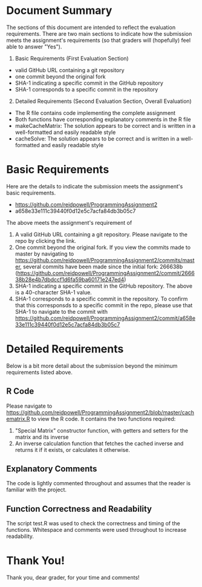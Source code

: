 # Document Summary
The sections of this document are intended to reflect the evaluation requirements.  There are two main sections to indicate how the submission meets the assignment's requirements (so that graders will (hopefully) feel able to answer "Yes").

1. Basic Requirements (First Evaluation Section)
  * valid GitHub URL containing a git repository
  * one commit beyond the original fork
  * SHA-1 indicating a specific commit in the GitHub repository
  * SHA-1 corresponds to a specific commit in the repository
2. Detailed Requirements (Second Evaluation Section, Overall Evaluation)
  * The R file contains code implementing the complete assignment
  * Both functions have corresponding explanatory comments in the R file
  * makeCacheMatrix: The solution appears to be correct and is written in a well-formatted and easily readable style
  * cacheSolve: The solution appears to be correct and is written in a well-formatted and easily readable style

# Basic Requirements
Here are the details to indicate the submission meets the assignment's basic requirements.

* https://github.com/reidpowell/ProgrammingAssignment2
* a658e33e111c39440f0d12e5c7acfa84db3b05c7

The above meets the assignment's requirement of

1. A valid GitHub URL containing a git repository. Please navigate to the repo by clicking the link.
2. One commit beyond the original fork. If you view the commits made to master by navigating to https://github.com/reidpowell/ProgrammingAssignment2/commits/master, several commits have been made since the initial fork: 266638b (https://github.com/reidpowell/ProgrammingAssignment2/commit/266638b28e4b7dbdccf1d6fa59ba60171e247ed4)
3. SHA-1 indicating a specific commit in the GitHub repository. The above is a 40-character SHA-1 value.
4. SHA-1 corresponds to a specific commit in the repository. To confirm that this corresponsds to a specific commit in the repo, please use that SHA-1 to navigate to the commit with https://github.com/reidpowell/ProgrammingAssignment2/commit/a658e33e111c39440f0d12e5c7acfa84db3b05c7

# Detailed Requirements
Below is a bit more detail about the submission beyond the minimum requirements listed above.

## R Code
Please navigate to https://github.com/reidpowell/ProgrammingAssignment2/blob/master/cachematrix.R to view the R code. It contains the two functions required:

1. "Special Matrix" constructor function, with getters and setters for the matrix and its inverse
2. An inverse calculation function that fetches the cached inverse and returns it if it exists, or calculates it otherwise.

## Explanatory Comments
The code is lightly commented throughout and assumes that the reader is familiar with the project.

## Function Correctness and Readability
The script test.R was used to check the correctness and timing of the functions. Whitespace and comments were used throughout to increase readability.

# Thank You!
Thank you, dear grader, for your time and comments!